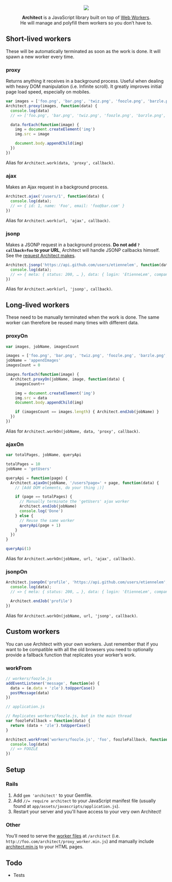 <p align="center">
  <a href="https://github.com/EtienneLem/architect">
    <img src="https://f.cloud.github.com/assets/436043/856991/59ff07ce-f547-11e2-9a89-74501d0878c3.png">
  </a>
</p>

<p align="center">
  <strong>Architect</strong> is a JavaScript library built on top of <a href="http://www.whatwg.org/specs/web-apps/current-work/multipage/workers.html">Web Workers</a>.<br>
  He will manage and polyfill them workers so you don’t have to.
</p>

## Short-lived workers
These will be automatically terminated as soon as the work is done. It will spawn a new worker every time.

### proxy
Returns anything it receives in a background process. Useful when dealing with heavy DOM manipulation (i.e. Infinite scroll). It greatly improves initial page load speed, especially on mobiles.

```js
var images = ['foo.png', 'bar.png', 'twiz.png', 'foozle.png', 'barzle.png', 'twizle.png']
Architect.proxy(images, function(data) {
  console.log(data)
  // => ['foo.png', 'bar.png', 'twiz.png', 'foozle.png', 'barzle.png', 'twizle.png']

  data.forEach(function(image) {
    img = document.createElement('img')
    img.src = image

    document.body.appendChild(img)
  })
})
```

Alias for `Architect.work(data, 'proxy', callback)`.

### ajax
Makes an Ajax request in a background process.

```js
Architect.ajax('/users/1', function(data) {
  console.log(data);
  // => { id: 1, name: 'Foo', email: 'foo@bar.com' }
})
```

Alias for `Architect.work(url, 'ajax', callback)`.

### jsonp
Makes a JSONP request in a background process. **Do not add `?callback=foo` to your URL**, Architect will handle JSONP callbacks himself. See the [request Architect makes](https://api.github.com/users/etiennelem?callback=architect_jsonp).

```js
Architect.jsonp('https://api.github.com/users/etiennelem', function(data) {
  console.log(data);
  // => { meta: { status: 200, … }, data: { login: 'EtienneLem', company: 'Heliom', … } }
})
```

Alias for `Architect.work(url, 'jsonp', callback)`.

## Long-lived workers
These need to be manually terminated when the work is done. The same worker can therefore be reused many times with different data.

### proxyOn
```js
var images, jobName, imagesCount

images = ['foo.png', 'bar.png', 'twiz.png', 'foozle.png', 'barzle.png', 'twizle.png']
jobName = 'appendImages'
imagesCount = 0

images.forEach(function(image) {
  Architect.proxyOn(jobName, image, function(data) {
    imagesCount++

    img = document.createElement('img')
    img.src = data
    document.body.appendChild(img)

    if (imagesCount == images.length) { Architect.endJob(jobName) }
  })
})
```

Alias for `Architect.workOn(jobName, data, 'proxy', callback)`.

### ajaxOn
```js
var totalPages, jobName, queryApi

totalPages = 10
jobName = 'getUsers'

queryApi = function(page) {
  Architect.ajaxOn(jobName, '/users?page=' + page, function(data) {
    // [Add DOM elements, do your thing ;)]

    if (page == totalPages) {
      // Manually terminate the 'getUsers' ajax worker
      Architect.endJob(jobName)
      console.log('Done')
    } else {
      // Reuse the same worker
      queryApi(page + 1)
    }
  })
}

queryApi(1)
```

Alias for `Architect.workOn(jobName, url, 'ajax', callback)`.

### jsonpOn
```js
Architect.jsonpOn('profile', 'https://api.github.com/users/etiennelem', function(data) {
  console.log(data);
  // => { meta: { status: 200, … }, data: { login: 'EtienneLem', company: 'Heliom', … } }

  Architect.endJob('profile')
})
```

Alias for `Architect.workOn(jobName, url, 'jsonp', callback)`.

## Custom workers
You can use Architect with your own workers. Just remember that if you want to be compatible with all the old browsers you need to optionally provide a fallback function that replicates your worker’s work.

### workFrom
```js
// workers/foozle.js
addEventListener('message', function(e) {
  data = (e.data + 'zle').toUpperCase()
  postMessage(data)
})
```

```js
// application.js

// Replicates workers/foozle.js, but in the main thread
var foozleFallback = function(data) {
  return (data + 'zle').toUpperCase()
}

Architect.workFrom('workers/foozle.js', 'foo', foozleFallback, function(data) {
  console.log(data)
  // => FOOZLE
})
```

## Setup
### Rails
1. Add `gem 'architect'` to your Gemfile.
2. Add `//= require architect` to your JavaScript manifest file (usually found at `app/assets/javascripts/application.js`).
3. Restart your server and you'll have access to your very own Architect!

### Other
You’ll need to serve the [worker files](/static/workers) at `/architect` (i.e. `http://foo.com/architect/proxy_worker.min.js`) and manually include [architect.min.js](/static/architect.min.js) to your HTML pages.

## Todo
- Tests

